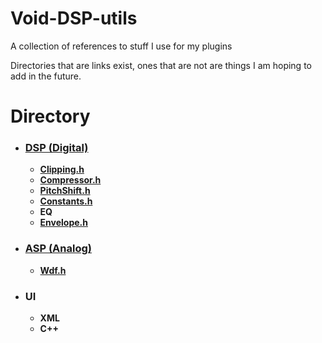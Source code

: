 # Void-DSP-utils
A collection of references to stuff I use for my plugins


Directories that are links exist, ones that are not are things I am hoping to add in the future.
# Directory
- ### [DSP (Digital)](https://github.com/ArtificialVoid1/Void-DSP-utils/tree/main/DSP)
    - [**Clipping.h**](https://github.com/ArtificialVoid1/Void-DSP-utils/blob/main/DSP/Clipping.h)
    - [**Compressor.h**](https://github.com/ArtificialVoid1/Void-DSP-utils/blob/main/DSP/Compressor.h)
    - [**PitchShift.h**](https://github.com/ArtificialVoid1/Void-DSP-utils/blob/main/DSP/PitchShift.h)
    - [**Constants.h**](https://github.com/ArtificialVoid1/Void-DSP-utils/blob/main/DSP/Constants.h)
    - **EQ**
    - [**Envelope.h**](https://github.com/ArtificialVoid1/Void-DSP-utils/blob/main/DSP/Envelope.h)
- ### [ASP (Analog)](https://github.com/ArtificialVoid1/Void-DSP-utils/tree/main/ASP)
    - [**Wdf.h**](https://github.com/ArtificialVoid1/Void-DSP-utils/blob/main/ASP/Wdf.h)
- ### UI
    - **XML**
    - **C++**
